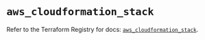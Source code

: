# `aws_cloudformation_stack`

Refer to the Terraform Registry for docs: [`aws_cloudformation_stack`](https://registry.terraform.io/providers/hashicorp/aws/5.99.1/docs/resources/cloudformation_stack).
